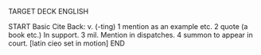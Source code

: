 TARGET DECK
ENGLISH

START
Basic
Cite
Back: v. (-ting) 1 mention as an example etc. 2 quote (a book etc.) In support. 3 mil. Mention in dispatches. 4 summon to appear in court. [latin cieo set in motion]
END

